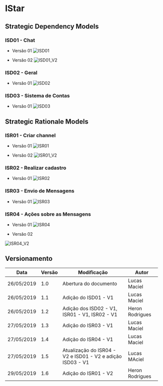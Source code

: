 # IStar

## Strategic Dependency Models

### ISD01 - Chat

* Versão 01
![ISD01](../img/Modelagem/isd_chat_v1.png)

* Versão 02
![ISD01_V2](../img/Modelagem/isd_chat_v2.png)

### ISD02 - Geral

* Versão 01
![ISD02](../img/Modelagem/i_sd_geral.jpg)

### ISD03 - Sistema de Contas

* Versão 01
![ISD03](../img/Modelagem/isd_accounts_system_v1.png)

## Strategic Rationale Models

### ISR01 - Criar channel

* Versão 01
![ISR01](../img/Modelagem/i_sr_channel_v1.jpg)

* Versão 02
![ISR01_V2](../img/Modelagem/i_sr_channel_v2.jpg)

### ISR02 - Realizar cadastro

* Versão 01
![ISR02](../img/Modelagem/i_sr_cadastro_v1.jpg)

### ISR03 - Envio de Mensagens

* Versão 01
![ISR03](../img/Modelagem/isr_send_message_v1.png)

### ISR04 - Ações sobre as Mensagens

* Versão 01
![ISR04](../img/Modelagem/isr_message_actions_v1.png)

* Versão 02

![ISR04_V2](../img/Modelagem/isr_message_actions_v2.png)

## Versionamento

| Data | Versão | Modificação | Autor |
|  --- | ------ | ----------- | ----- |
| 26/05/2019 | 1.0 | Abertura do documento | Lucas Maciel |
| 26/05/2019 | 1.1 | Adição do ISD01 - V1 | Lucas Maciel |
| 26/05/2019 | 1.2 | Adição dos ISD02 - V1, ISR01 - V1, ISR02 - V1 | Heron Rodrigues |
| 27/05/2019 | 1.3 | Adição do ISR03 - V1 | Lucas Maciel |
| 27/05/2019 | 1.4 | Adição do ISR04 - V1 | Lucas Maciel |
| 27/05/2019 | 1.5 | Atualização do ISR04 - V2 e ISD01 - V2 e adição ISD03 - V1 | Lucas MAciel |
| 29/05/2019 | 1.6 | Adição do ISR01 - V2 | Heron Rodrigues |
